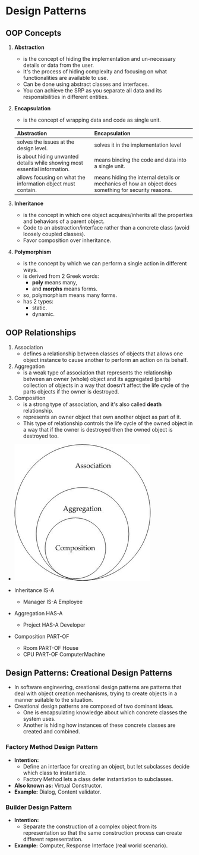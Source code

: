 # Design Patterns

## OOP Concepts
1. **Abstraction**
   - is the concept of hiding the implementation and un-necessary details or data from the user.
   - It's the process of hiding complexity and focusing on what functionalities are available to use.
   - Can be done using abstract classes and interfaces.
   - You can achieve the SRP as you separate all data and its responsibilities in different entities.
2. **Encapsulation**
   - is the concept of wrapping data and code as single unit.

    | Abstraction                                                                | Encapsulation                                                                                        |
    |----------------------------------------------------------------------------|------------------------------------------------------------------------------------------------------|
    | solves the issues at the design level.                                     | solves it in the implementation level                                                                |
    | is about hiding unwanted details while showing most essential information. | means binding the code and data into a single unit.                                                  |
    | allows focusing on what the information object must contain.               | means hiding the internal details or mechanics of how an object does something for security reasons. |
3. **Inheritance**
   - is the concept in which one object acquires/inherits all the properties and behaviors of a parent object.
   - Code to an abstraction/interface rather than a concrete class (avoid loosely coupled classes).
   - Favor composition over inheritance.
4. **Polymorphism**
   - is the concept by which we can perform a single action in different ways.
   - is derived from 2 Greek words:
     - **poly** means many,
     - and **morphs** means forms.
   - so, polymorphism means many forms.
   - has 2 types:
     - static.
     - dynamic.

## OOP Relationships
1. Association
   - defines a relationship between classes of objects that allows one object instance to cause another to perform an action on its behalf.
2. Aggregation
   - is a weak type of association that represents the relationship between an owner (whole) object and its aggregated (parts) collection of objects in a way that doesn't affect the life cycle of the parts objects if the owner is destroyed.
3. Composition
   - is a strong type of association, and it's also called **death** relationship.
   - represents an owner object that own another object as part of it.
   - This type of relationship controls the life cycle of the owned object in a way that if the owner is destroyed then the owned object is destroyed too.

- ![Relationships](relationships.jpg)

- Inheritance IS-A
  - Manager IS-A Employee
- Aggregation HAS-A
  - Project HAS-A Developer
- Composition PART-OF
  - Room PART-OF House
  - CPU PART-OF ComputerMachine

## Design Patterns: Creational Design Patterns
- In software engineering, creational design patterns are patterns that deal with object creation mechanisms, trying to create objects in a manner suitable to the situation.
- Creational design patterns are composed of two dominant ideas.
  - One is encapsulating knowledge about which concrete classes the system uses.
  - Another is hiding how instances of these concrete classes are created and combined.

### Factory Method Design Pattern
- **Intention:** 
  - Define an interface for creating an object, but let subclasses decide which class to instantiate.
  - Factory Method lets a class defer instantiation to subclasses.
- **Also known as:** Virtual Constructor.
- **Example:** Dialog, Content validator.

### Builder Design Pattern
- **Intention:**
  - Separate the construction of a complex object from its representation so that the same construction process can create different representation.
- **Example:** Computer, Response Interface (real world scenario).
